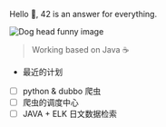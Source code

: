 Hello 👋, 42 is an answer for everything.

![Dog head funny image](https://github.com/bxb100/bxb100/raw/master/png2.png)

> Working based on Java ☕              


- 最近的计划    
- [ ] python & dubbo 爬虫     
- [ ] 爬虫的调度中心    
- [ ] JAVA + ELK 日文数据检索     
